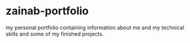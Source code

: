 # zainab-portfolio
my personal portfolio containing information about me and my technical skills and some of my finished projects. 
